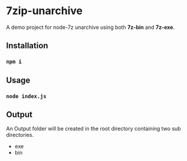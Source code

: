 # 7zip-unarchive


A demo project for node-7z unarchive using both **7z-bin** and **7z-exe**. 

## Installation
### `npm i`

## Usage
### `node index.js`

## Output
An Output folder will be created in the root directory containing two sub directories.
  - exe
  - bin





